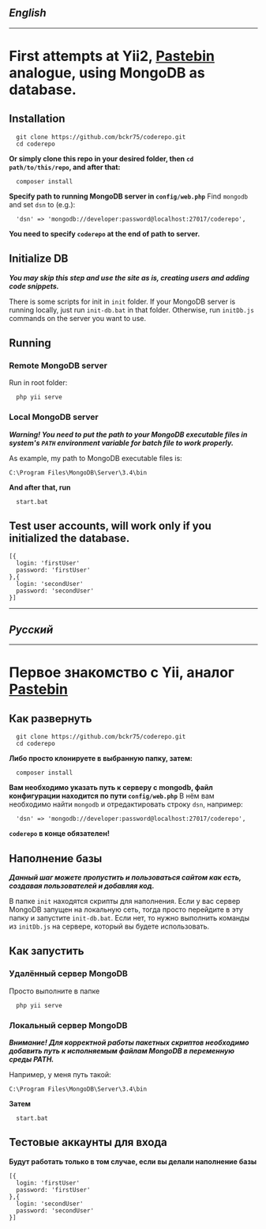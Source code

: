 ## ___English___
<hr />

# First attempts at Yii2, [Pastebin](https://pastebin.com/) analogue, using MongoDB as database.

## Installation
```
  git clone https://github.com/bckr75/coderepo.git
  cd coderepo
```
__Or simply clone this repo in your desired folder, then `cd path/to/this/repo`, and after that:__
```
  composer install
```
__Specify path to running MongoDB server in `config/web.php`__
Find `mongodb` and set `dsn` to (e.g.):
```
  'dsn' => 'mongodb://developer:password@localhost:27017/coderepo',
```
__You need to specify `coderepo` at the end of path to server.__

## Initialize DB
___You may skip this step and use the site as is, creating users and adding code snippets.___

There is some scripts for init in `init` folder.
If your MongoDB server is running locally, just run `init-db.bat` in that folder.
Otherwise, run `initDb.js` commands on the server you want to use.

## Running

### Remote MongoDB server
Run in root folder:
```
  php yii serve
```

### Local MongoDB server
___Warning! You need to put the path to your MongoDB executable files in system's `PATH` environment variable for batch file to work properly.___

As example, my path to MongoDB executable files is:
```
C:\Program Files\MongoDB\Server\3.4\bin
```
__And after that, run__
```
  start.bat
```
## Test user accounts, will work only if you initialized the database.
```
[{
  login: 'firstUser'
  password: 'firstUser'
},{
  login: 'secondUser'
  password: 'secondUser'
}]
```
<hr />

## ___Русский___
<hr />

# Первое знакомство с Yii, аналог [Pastebin](https://pastebin.com/)

## Как развернуть
```
  git clone https://github.com/bckr75/coderepo.git
  cd coderepo
```
__Либо просто клонируете в выбранную папку, затем:__
```
  composer install
```
__Вам необходимо указать путь к серверу с mongodb, файл конфигурации находится по пути `config/web.php`__
В нём вам необходимо найти `mongodb` и отредактировать строку `dsn`, например:
```
  'dsn' => 'mongodb://developer:password@localhost:27017/coderepo',
```
__`coderepo` в конце обязателен!__

## Наполнение базы
___Данный шаг можете пропустить и пользоваться сайтом как есть, создавая пользователей и добавляя код.___

В папке `init` находятся скрипты для наполнения.
Если у вас сервер MongoDB запущен на локальную сеть, тогда просто перейдите в эту папку и запустите `init-db.bat`.
Если нет, то нужно выполнить команды из `initDb.js` на сервере, который вы будете использовать.

## Как запустить

### Удалённый сервер MongoDB
Просто выполните в папке
```
  php yii serve
```

### Локальный сервер MongoDB
___Внимание! Для корректной работы пакетных скриптов необходимо добавить путь к исполняемым файлам MongoDB в переменную среды PATH.___

Например, у меня путь такой:
```
C:\Program Files\MongoDB\Server\3.4\bin
```
__Затем__
```
  start.bat
```
## Тестовые аккаунты для входа
__Будут работать только в том случае, если вы делали наполнение базы__
```
[{
  login: 'firstUser'
  password: 'firstUser'
},{
  login: 'secondUser'
  password: 'secondUser'
}]
```
